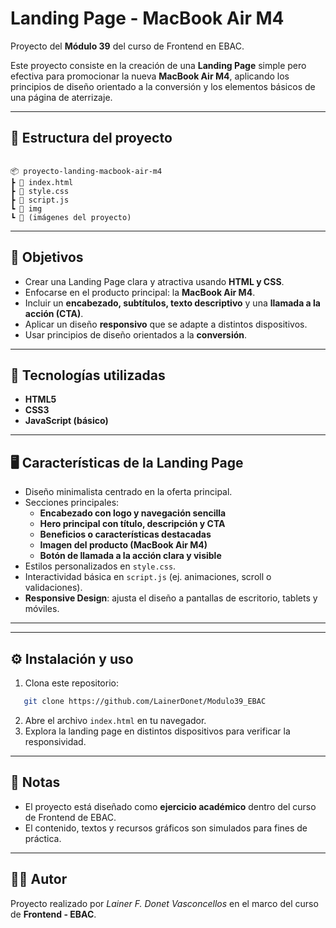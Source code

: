 
# Landing Page - MacBook Air M4  
Proyecto del **Módulo 39** del curso de Frontend en EBAC.  

Este proyecto consiste en la creación de una **Landing Page** simple pero efectiva para promocionar la nueva **MacBook Air M4**, aplicando los principios de diseño orientado a la conversión y los elementos básicos de una página de aterrizaje.  

---

## 📂 Estructura del proyecto
```

📦 proyecto-landing-macbook-air-m4
┣ 📜 index.html
┣ 📜 style.css
┣ 📜 script.js
┗ 📂 img
┗ 📜 (imágenes del proyecto)

````

---

## 🎯 Objetivos
- Crear una Landing Page clara y atractiva usando **HTML y CSS**.  
- Enfocarse en el producto principal: la **MacBook Air M4**.  
- Incluir un **encabezado, subtítulos, texto descriptivo** y una **llamada a la acción (CTA)**.  
- Aplicar un diseño **responsivo** que se adapte a distintos dispositivos.  
- Usar principios de diseño orientados a la **conversión**.  

---

## 🚀 Tecnologías utilizadas
- **HTML5**  
- **CSS3**  
- **JavaScript (básico)**  

---

## 🖥️ Características de la Landing Page
- Diseño minimalista centrado en la oferta principal.  
- Secciones principales:
  - **Encabezado con logo y navegación sencilla**  
  - **Hero principal con título, descripción y CTA**  
  - **Beneficios o características destacadas**  
  - **Imagen del producto (MacBook Air M4)**  
  - **Botón de llamada a la acción clara y visible**  
- Estilos personalizados en `style.css`.  
- Interactividad básica en `script.js` (ej. animaciones, scroll o validaciones).  
- **Responsive Design**: ajusta el diseño a pantallas de escritorio, tablets y móviles.  

---

---

## ⚙️ Instalación y uso
1. Clona este repositorio:  
```bash
   git clone https://github.com/LainerDonet/Modulo39_EBAC
````

2. Abre el archivo `index.html` en tu navegador.
3. Explora la landing page en distintos dispositivos para verificar la responsividad.

---

## 📝 Notas

* El proyecto está diseñado como **ejercicio académico** dentro del curso de Frontend de EBAC.
* El contenido, textos y recursos gráficos son simulados para fines de práctica.

---

## 👨‍💻 Autor

Proyecto realizado por *Lainer F. Donet Vasconcellos* en el marco del curso de **Frontend - EBAC**.


